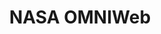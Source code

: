 ---
layout: default
description: An interface built in 2008 to provide a more integrated interface to
  the many plasma, magnetic field and energetic particle data sets relevant to heliospheric
  studies and resident at Goddard's Space Physics Data Facility. It delivers users
  to underlying interfaces (OMNIWeb, COHOWeb, FTPBrowser, CDAWeb, Helioweb, spdf/ftp)
  offering various functionalities for various data sets
notes: 'A database compiling many observing platforms

  '
programmatic_access: through nano
relationship_description: Visualization web service for solar wind SPDF data
relationships:
- spdf
shortname: omniweb
thumbnail_url: https://upload.wikimedia.org/wikipedia/commons/e/e5/NASA_logo.svg
timestamp: Mon, 14 Feb 2022 17:43:02 GMT
title: NASA OMNIWeb
type: database
uuid: 5ed71d7c-d4b6-4a05-8efd-20607b45b256
website_link: https://omniweb.gsfc.nasa.gov/
---